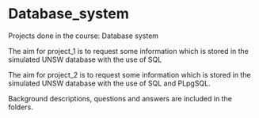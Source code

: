 # Database_system

Projects done in the course: Database system

The aim for project_1 is to request some information which is stored in the simulated UNSW database with the use of SQL

The aim for project_2 is to request some information which is stored in the simulated UNSW database with the use of SQL and PLpgSQL.

Background descriptions, questions and answers are included in the folders.
